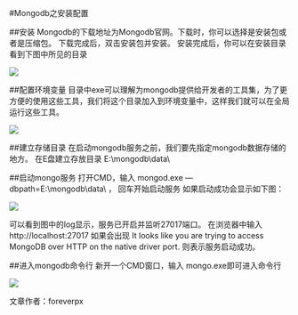 #Mongodb之安装配置

##安装
Mongodb的下载地址为Mongodb官网。下载时，你可以选择是安装包或者是压缩包。
下载完成后，双击安装包并安装。
安装完成后，你可以在安装目录看到下图中所见的目录

![](http://i11.tietuku.com/b8d9d31bd455146f.jpg)

##配置环境变量
目录中exe可以理解为mongodb提供给开发者的工具集，为了更方便的使用这些工具，我们将这个目录加入到环境变量中，这样我们就可以在全局运行这些工具。

![](http://i11.tietuku.com/880e318c03b414c3.jpg)

##建立存储目录
在启动mongodb服务之前，我们要先指定mongodb数据存储的地方。
在E盘建立存放目录 E:\mongodb\data\

##启动mongo服务
打开CMD，输入 mongod.exe —dbpath=E:\mongodb\data\ ， 回车开始启动服务
如果启动成功会显示如下图：

![](http://i11.tietuku.com/7dac348eb3ef3b72.jpg)

可以看到图中的log显示，服务已开启并监听27017端口。
在浏览器中输入 http://localhost:27017
如果会出现
It looks like you are trying to access MongoDB over HTTP on the native driver port.
则表示服务启动成功。

##进入mongodb命令行
新开一个CMD窗口，输入 mongo.exe即可进入命令行

![](http://i11.tietuku.com/43ba357eb079cef0.jpg)

文章作者：foreverpx